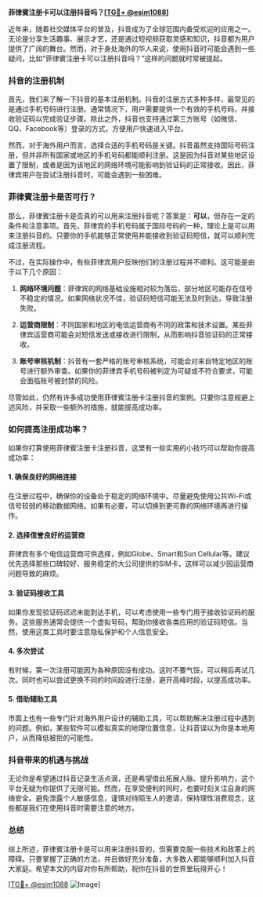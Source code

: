 **菲律賓注册卡可以注册抖音吗？[[TG💪+ @esim1088](https://t.me/s/esim1088)]**

近年来，随着社交媒体平台的普及，抖音成为了全球范围内备受欢迎的应用之一。无论是分享生活趣事、展示才艺，还是通过短视频获取灵感和知识，抖音都为用户提供了广阔的舞台。然而，对于身处海外的华人来说，使用抖音时可能会遇到一些疑问，比如“菲律賓注册卡可以注册抖音吗？”这样的问题就时常被提起。

### 抖音的注册机制

首先，我们来了解一下抖音的基本注册机制。抖音的注册方式多种多样，最常见的是通过手机号码进行注册。通常情况下，用户需要提供一个有效的手机号码，并接收验证码以完成验证步骤。除此之外，抖音也支持通过第三方账号（如微信、QQ、Facebook等）登录的方式，方便用户快速进入平台。

然而，对于海外用户而言，选择合适的手机号码是关键。抖音虽然支持国际号码注册，但并非所有国家或地区的手机号码都能顺利注册。这是因为抖音对某些地区设置了限制，或者是因为该地区的网络环境可能影响到验证码的正常接收。因此，菲律宾用户在尝试注册抖音时，可能会遇到一些困难。

### 菲律賓注册卡是否可行？

那么，菲律賓注册卡是否真的可以用来注册抖音呢？答案是：**可以**，但存在一定的条件和注意事项。首先，菲律宾的手机号码属于国际号码的一种，理论上是可以用来注册抖音的。只要你的手机能够正常使用并能接收到验证码短信，就可以顺利完成注册流程。

不过，在实际操作中，有些菲律宾用户反映他们的注册过程并不顺利。这可能是由于以下几个原因：

1. **网络环境问题**：菲律宾的网络基础设施相对较为落后，部分地区可能存在信号不稳定的情况。如果网络状况不佳，验证码短信可能无法及时到达，导致注册失败。
   
2. **运营商限制**：不同国家和地区的电信运营商有不同的政策和技术设置。某些菲律宾运营商可能会对短信发送或接收进行限制，从而影响抖音验证码的正常接收。

3. **账号审核机制**：抖音有一套严格的账号审核系统，可能会对来自特定地区的账号进行额外审查。如果你的菲律宾手机号码被判定为可疑或不符合要求，可能会面临账号被封禁的风险。

尽管如此，仍然有许多成功使用菲律賓注册卡注册抖音的案例。只要你注意规避上述风险，并采取一些额外的措施，就能提高成功率。

### 如何提高注册成功率？

如果你打算使用菲律賓注册卡注册抖音，这里有一些实用的小技巧可以帮助你提高成功率：

#### 1. 确保良好的网络连接
在注册过程中，确保你的设备处于稳定的网络环境中。尽量避免使用公共Wi-Fi或信号较弱的移动数据网络。如果有必要，可以切换到更可靠的网络环境再进行操作。

#### 2. 选择信誉良好的运营商
菲律宾有多个电信运营商可供选择，例如Globe、Smart和Sun Cellular等。建议优先选择那些口碑较好、服务稳定的大公司提供的SIM卡，这样可以减少因运营商问题导致的麻烦。

#### 3. 验证码接收工具
如果你发现验证码迟迟未能到达手机，可以考虑使用一些专门用于接收验证码的服务。这些服务通常会提供一个虚拟号码，帮助你接收各类应用的验证码短信。当然，使用这类工具时要注意隐私保护和个人信息安全。

#### 4. 多次尝试
有时候，第一次注册可能因为各种原因没有成功。这时不要气馁，可以稍后再试几次。同时也可以尝试更换不同的时间段进行注册，避开高峰时段，以提高成功率。

#### 5. 借助辅助工具
市面上也有一些专门针对海外用户设计的辅助工具，可以帮助解决注册过程中遇到的问题。例如，某些软件可以模拟真实的地理位置信息，让抖音误以为你是本地用户，从而降低被拒的可能性。

### 抖音带来的机遇与挑战

无论你是希望通过抖音记录生活点滴，还是希望借此拓展人脉、提升影响力，这个平台无疑为你提供了无限可能。然而，在享受便利的同时，也要时刻关注自身的网络安全。避免泄露个人敏感信息，谨慎对待陌生人的邀请，保持理性消费观念，这些都是我们在使用抖音时需要注意的地方。

### 总结

综上所述，菲律賓注册卡是可以用来注册抖音的，但需要克服一些技术和政策上的障碍。只要掌握了正确的方法，并且做好充分准备，大多数人都能够顺利加入抖音大家庭。希望本文的内容对你有所帮助，祝你在抖音的世界里玩得开心！

[[TG💪+ @esim1088](https://t.me/s/esim1088) ![Image](https://i.postimg.cc/4NQfJmqS/Snipaste-2025-05-13-00-14-12.png)]